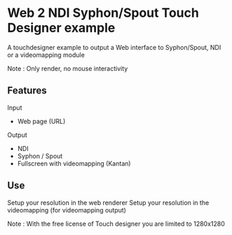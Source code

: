 # Web 2 NDI Syphon/Spout Touch Designer example

A touchdesigner example to output a Web interface to Syphon/Spout, NDI or a videomapping module

Note : Only render, no mouse interactivity

## Features

Input
- Web page (URL)

Output
- NDI
- Syphon / Spout
- Fullscreen with videomapping (Kantan)

## Use

Setup your resolution in the web renderer
Setup your resolution in the videomapping (for videomapping output)

Note : With the free license of Touch designer you are limited to 1280x1280

